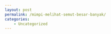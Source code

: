 ```yaml
---
layout: post
permalink: /mimpi-melihat-semut-besar-banyak/
categories:
    - Uncategorized
---
```


